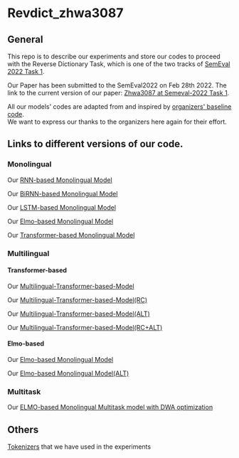 # Revdict_zhwa3087

## General

This repo is to describe our experiments and store our codes to proceed with the Reverse Dictionary Task, which
is one of the two tracks of [SemEval 2022 Task 1](https://competitions.codalab.org/competitions/34022).<br>

Our Paper has been submitted to the SemEval2022 on Feb 28th 2022. The link to the current version of our paper: [Zhwa3087 at Semeval-2022 Task 1](https://drive.google.com/file/d/1g8975sB83w-Q4EUkH3uPUnjPswCA10vp/view?usp=sharing).<br>

All our models' codes are adapted from and inspired by [organizers' baseline code](https://github.com/TimotheeMickus/codwoe/tree/main/code). <br>
We want to express our thanks to the organizers here again for their effort.<br>

## Links to different versions of our code.

### Monolingual
Our [RNN-based Monolingual Model](https://github.com/ravenouse/Revdict_ZHWA3087/tree/Monolingual-RNN-based-Model) <br>

Our [BiRNN-based Monolingual Model](https://github.com/ravenouse/Revdict_ZHWA3087/tree/Monolingual-BiRNN-based-Model) <br>

Our [LSTM-based Monolingual Model](https://github.com/ravenouse/Revdict_ZHWA3087/tree/Monolingual-LSTM-based-Model) <br>

Our [Elmo-based Monolingual Model](https://github.com/ravenouse/Revdict_ZHWA3087/tree/Monolingual-Elmo-based-Model) <br>

Our [Transformer-based Monolingual Model](https://github.com/ravenouse/Revdict_ZHWA3087/tree/Monolingual-Transformer-based-Model) <br>


### Multilingual

#### Transformer-based
Our [Multilingual-Transformer-based-Model](https://github.com/ravenouse/Revdict_ZHWA3087/tree/Multilingual-Transformer-based-Model) <br>

Our [Multilingual-Transformer-based-Model(RC)](https://github.com/ravenouse/Revdict_ZHWA3087/tree/Multilingual-Transformer-based-Model(RC)) <br>

Our [Multilingual-Transformer-based-Model(ALT)](https://github.com/ravenouse/Revdict_ZHWA3087/tree/Multilingual-Transformer-based-Model(ALT)) <br>

Our [Multilingual-Transformer-based-Model(RC+ALT)](https://github.com/ravenouse/Revdict_ZHWA3087/tree/Multilingual-Transformer-based-Model(RC+ALT)) <br>

#### Elmo-based
Our [Elmo-based Monolingual Model](https://github.com/ravenouse/Revdict_ZHWA3087/tree/Multilingual-Elmo-based-Model)<br>

Our [Elmo-based Monolingual Model(ALT)](https://github.com/ravenouse/Revdict_ZHWA3087/tree/Multilingual-Elmo-based-Model(ALT))<br>

### Multitask
Our [ELMO-based Monolingual Multitask model with DWA optimization](https://github.com/ravenouse/Revdict_ZHWA3087/tree/Monolingual-Multitask-ELMO-based-Model(DWA))<br>

## Others
[Tokenizers](https://github.com/ravenouse/Revdict_ZHWA3087/tree/Tokenizers) that we have used in the experiments <br>

<!-- [Other Python codes](https://github.com/ravenouse/Revdict_ZHWA3087) that we have used in the experiments<br> -->

